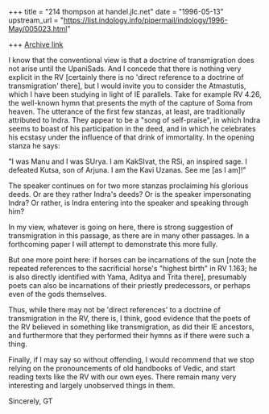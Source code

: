 +++
title = "214 thompson at handel.jlc.net"
date = "1996-05-13"
upstream_url = "https://list.indology.info/pipermail/indology/1996-May/005023.html"

+++
[Archive link](https://list.indology.info/pipermail/indology/1996-May/005023.html)

I know that the conventional view is that a doctrine of transmigration does
not arise until the UpaniSads.  And I concede that there is nothing very
explicit in the RV [certainly there is no 'direct reference to a doctrine
of transmigration' there], but I would invite you to consider the
Atmastutis, which I have been studying in light of IE parallels.  Take for
example RV 4.26, the well-known hymn that presents the myth of the capture
of Soma from heaven.  The utterance of the first few stanzas, at least, are
traditionally attributed to Indra.  They appear to be a "song of
self-praise", in which Indra seems to boast of his participation in the
deed, and in which he celebrates his ecstasy under the influence of that
drink of immortality.  In the opening stanza he says:

"I was Manu and I was SUrya. I am KakSIvat, the RSi, an inspired sage. I
defeated Kutsa, son of Arjuna. I am the Kavi Uzanas.  See me [as I am]!"

The speaker continues on for two more stanzas proclaiming his glorious
deeds.  Or are they rather Indra's deeds?  Or is the speaker impersonating
Indra?  Or rather, is Indra entering into the speaker and speaking through
him?

In my view, whatever is going on here, there is strong suggestion of
transmigration in this passage, as there are in many other passages.  In a
forthcoming paper I will attempt to demonstrate this more fully.

But one more point here: if horses can be incarnations of the sun [note the
repeated references to the sacrificial horse's "highest birth" in RV 1.163;
he is also directly identified with Yama, Aditya and Trita there],
presumably poets can also be incarnations of their priestly predecessors,
or perhaps even of the gods themselves.

Thus, while there may not be 'direct references' to a doctrine of
transmigration in the RV, there is, I think, good evidence that the poets
of the RV believed in something like transmigration, as did their IE
ancestors, and furthermore that they  performed their hymns as if there
were such a thing.

Finally, if I may say so without offending, I would recommend that we stop
relying on the pronouncements of old handbooks of Vedic, and start reading
texts like the RV with our own eyes.  There remain many very interesting
and largely unobserved things in them.

Sincerely,
GT






